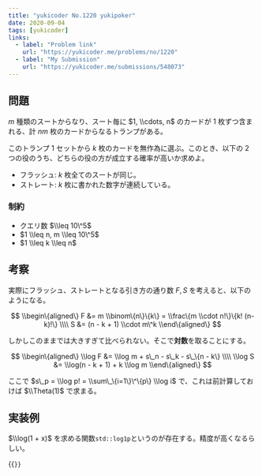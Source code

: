```yaml
---
title: "yukicoder No.1220 yukipoker"
date: 2020-09-04
tags: [yukicoder]
links:
  - label: "Problem link"
    url: "https://yukicoder.me/problems/no/1220"
  - label: "My Submission"
    url: "https://yukicoder.me/submissions/548073"
---
```


## 問題

$m$ 種類のスートからなり、スート毎に $1, \\cdots, n$ のカードが 1 枚ずつ含まれる、計 $nm$ 枚のカードからなるトランプがある。

このトランプ 1 セットから $k$ 枚のカードを無作為に選ぶ。このとき、以下の 2 つの役のうち、どちらの役の方が成立する確率が高いか求めよ。

- フラッシュ: $k$ 枚全てのスートが同じ。
- ストレート: $k$ 枚に書かれた数字が連続している。

### 制約

- クエリ数 $\\leq 10\^5$
- $1 \\leq n, m \\leq 10\^5$
- $1 \\leq k \\leq n$

## 考察

実際にフラッシュ、ストレートとなる引き方の通り数 $F, S$ を考えると、以下のようになる。

$$
\\begin\{aligned\}
   F &= m \\binom\{n\}\{k\} = \\frac\{m \\cdot n!\}\{k! (n-k)!\} \\\\
   S &= (n - k + 1) \\cdot m\^k
\\end\{aligned\}
$$

しかしこのままでは大きすぎて比べられない。そこで**対数**を取ることにする。

$$
\\begin\{aligned\}
   \\log F &=
       \\log m + s\_n - s\_k - s\_\{n - k\} \\\\
   \\log S &= \\log(n - k + 1) + k \\log m
\\end\{aligned\}
$$

ここで $s\_p = \\log p! = \\sum\_\{i=1\}\^\{p\} \\log i$ で、これは前計算しておけば $\\Theta(1)$ で求まる。

## 実装例

$\\log(1 + x)$ を求める関数`std::log1p`というのが存在する。精度が高くなるらしい。

{{<code file="0.cpp" language="cpp">}}
